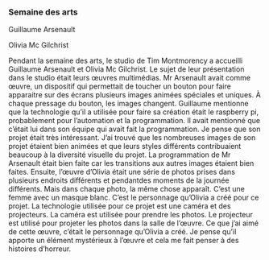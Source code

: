 ### Semaine des arts


Guillaume Arsenault

Olivia Mc Gilchrist

Pendant la semaine des arts, le studio de Tim Montmorency a accueilli Guillaume Arsenault et Olivia Mc Gilchrist. Le sujet de leur présentation dans le studio était leurs œuvres multimédias. Mr Arsenault avait comme œuvre, un dispositif qui permettait de toucher un bouton pour faire apparaitre sur des écrans plusieurs images animées spéciales et uniques. À chaque pressage du bouton, les images changent. Guillaume mentionne que la technologie qu’il a utilisée pour faire sa création était le raspberry pi, probablement pour l’automation et la programmation. Il avait mentionné que c’était lui dans son équipe qui avait fait la programmation. Je pense que son projet était très intéressant. J’ai trouvé que les nombreuses images de son projet étaient bien animées et que leurs styles différents contribuaient beaucoup à la diversité visuelle du projet. La programmation de Mr Arsenault était bien faite car les transitions aux autres images étaient bien faites. Ensuite, l’œuvre d’Olivia était une série de photos prises dans plusieurs endroits différents et pendantdes moments de la journée différents. Mais dans chaque photo, la même chose apparaît. C’est une femme avec un masque blanc. C’est le personnage qu’Olivia a créé pour ce projet. La technologie utilisée pour ce projet est une caméra et des projecteurs. La caméra est utilisée pour prendre les photos. Le projecteur est utilisé pour projeter les photos dans la salle de l’œuvre. Ce que j’ai aimé de cette œuvre, c’était le personnage qu’Olivia a créé. Je pense qu’il apporte un élément mystérieux à l’œuvre et cela me fait penser à des histoires d’horreur.

